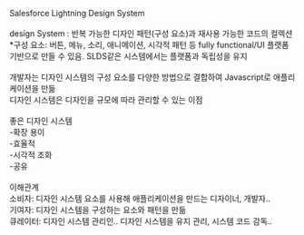Salesforce Lightning Design System <br/>
 <br/>
design System : 반복 가능한 디자인 패턴(구성 요소)과 재사용 가능한 코드의 컬렉션 <br/>
*구성 요소: 버튼, 메뉴, 소리, 애니메이션, 시각적 패턴 등 fully functional/UI 플랫폼 기반으로 만들 수 있음. SLDS같은 시스템에서는 플랫폼과 독립성을 유지 <br/>
 <br/>
개발자는 디자인 시스템의 구성 요소를 다양한 방법으로 결합하여 Javascript로 애플리케이션을 만듦 <br/>
디자인 시스템은 디자인을 규모에 따라 관리할 수 있는 이점 <br/>
 <br/>
좋은 디자인 시스템 <br/>
-확장 용이 <br/>
-효율적 <br/>
-시각적 조화 <br/>
-공유 <br/>
 <br/>
이해관계 <br/>
소비자:  디자인 시스템 요소를 사용해 애플리케이션을 만드는 디자이너, 개발자.. <br/>
기여자: 디자인 시스템을 구성하는 요소와 패턴을 만듦 <br/>
큐레이터: 디자인 시스템 관리인.. 디자인 시스템을 유지 관리, 시스템 코드 감독.. <br/>

